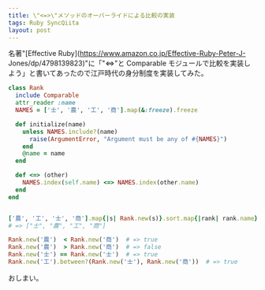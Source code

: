 ```yaml
---
title: \"<=>\"メソッドのオーバーライドによる比較の実装
tags: Ruby SyncQiita
layout: post
---
```


名著"[Effective Ruby](https://www.amazon.co.jp/Effective-Ruby-Peter-J-
Jones/dp/4798139823)"に「"<=>"と Comparable モジュールで比較を実装しよう」と書いてあったので江戸時代の身分制度を実装してみた。

```rb
class Rank
  include Comparable
  attr_reader :name
  NAMES = ['士', '農', '工', '商'].map(&:freeze).freeze

  def initialize(name)
    unless NAMES.include?(name)
      raise(ArgumentError, "Argument must be any of #{NAMES}")
    end
    @name = name
  end

  def <=> (other)
    NAMES.index(self.name) <=> NAMES.index(other.name)
  end
end


['農', '工', '士', '商'].map{|s| Rank.new(s)}.sort.map{|rank| rank.name}
# => ["士", "農", "工", "商"]

Rank.new('農')  < Rank.new('商')  # => true
Rank.new('農')  > Rank.new('商')  # => false
Rank.new('士') == Rank.new('士')  # => true
Rank.new('工').between?(Rank.new('士'), Rank.new('商'))  # => true
```

おしまい。
